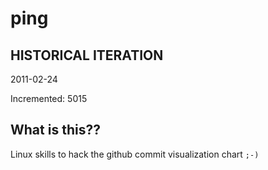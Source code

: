 # ping

## HISTORICAL ITERATION
2011-02-24

Incremented: 5015

## What is this?? 
Linux skills to hack the github commit visualization chart `;-)`

